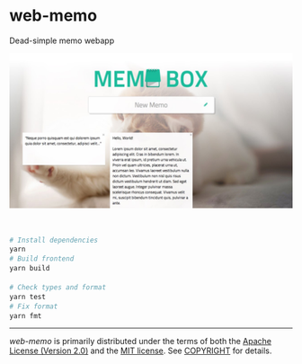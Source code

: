 web-memo
========
Dead-simple memo webapp

![Screenshot]

&nbsp;

```bash
# Install dependencies
yarn
# Build frontend
yarn build

# Check types and format
yarn test
# Fix format
yarn fmt
```

--------
*web-memo* is primarily distributed under the terms of both the [Apache License (Version 2.0)] and the [MIT license]. See [COPYRIGHT] for details.

[Screenshot]: https://raw.githubusercontent.com/simnalamburt/i/master/web-memo/screenshot.jpg
[Apache License (Version 2.0)]: LICENSE-APACHE
[MIT license]: LICENSE-MIT
[COPYRIGHT]: COPYRIGHT

